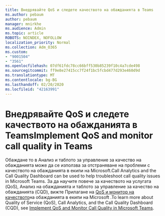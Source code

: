 ```yaml
---
title: Внедрявайте QoS и следете качеството на обажданията в Teams
ms.author: pebaum
author: pebaum
manager: mnirkhe
ms.audience: Admin
ms.topic: article
ROBOTS: NOINDEX, NOFOLLOW
localization_priority: Normal
ms.collection: Adm_O365
ms.custom:
- "9001504"
- "3561"
ms.openlocfilehash: 07df61fdc78cc66bff530b85239f10c4a7cde498
ms.sourcegitcommit: ff9e8e27415cc7f24f1bc5fcbd477d293e460d9d
ms.translationtype: MT
ms.contentlocale: bg-BG
ms.lasthandoff: 02/20/2020
ms.locfileid: "42163991"
---
```

# <a name="implement-qos-and-monitor-call-quality-in-teams"></a><span data-ttu-id="dd038-102">Внедрявайте QoS и следете качеството на обажданията в Teams</span><span class="sxs-lookup"><span data-stu-id="dd038-102">Implement QoS and monitor call quality in Teams</span></span>

<span data-ttu-id="dd038-103">Обаждане то в Анализ и таблото за управление за качество на обажданията може да се използва за отстраняване на проблеми с качеството на обажданията в екипи на Microsoft.</span><span class="sxs-lookup"><span data-stu-id="dd038-103">Call Analytics and the Call Quality Dashboard can be used to help troubleshoot call quality issues in Microsoft Teams.</span></span> <span data-ttu-id="dd038-104">За да научите повече за качеството на услугата (QoS), Анализ на обажданията и таблото за управление за качество на обажданията (CQD), вижте Прилагане на [QoS и монитор на качеството](https://docs.microsoft.com/en-us/microsoftteams/monitor-call-quality-qos)на обажданията в екипи на Microsoft .</span><span class="sxs-lookup"><span data-stu-id="dd038-104">To learn more about Quality of Service (QoS), Call Analytics, and the Call Quality Dashboard (CQD), see [Implement QoS and Monitor Call Quality in Microsoft Teams](https://docs.microsoft.com/en-us/microsoftteams/monitor-call-quality-qos).</span></span> 
